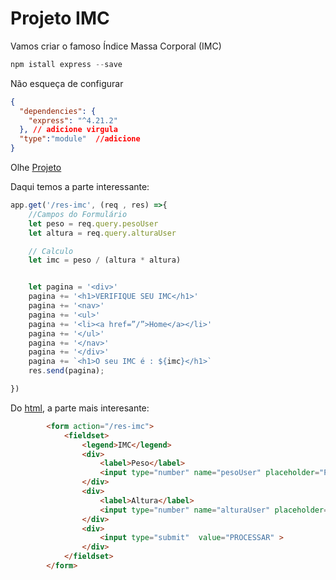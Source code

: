 # Projeto IMC

Vamos criar o famoso Índice Massa Corporal (IMC)


~~~ js
npm istall express --save
~~~

Não esqueça de configurar
~~~json
{
  "dependencies": {
    "express": "^4.21.2"
  }, // adicione virgula
  "type":"module"  //adicione
}
~~~

Olhe [Projeto](../projetoIMC/index.js)

Daqui temos a parte interessante:

~~~js
app.get('/res-imc', (req , res) =>{
    //Campos do Formulário
    let peso = req.query.pesoUser
    let altura = req.query.alturaUser

    // Calculo 
    let imc = peso / (altura * altura)


    let pagina = '<div>'
    pagina += '<h1>VERIFIQUE SEU IMC</h1>'
    pagina += '<nav>'
    pagina += '<ul>'
    pagina += '<li><a href=”/”>Home</a></li>'
    pagina += '</ul>'
    pagina += '</nav>'
    pagina += '</div>'
    pagina += `<h1>O seu IMC é : ${imc}</h1>`
    res.send(pagina);

})
~~~

Do [html](../projetoIMC/public/index.html), a parte mais interesante:

~~~html
        <form action="/res-imc">
            <fieldset>
                <legend>IMC</legend>
                <div>
                    <label>Peso</label>
                    <input type="number" name="pesoUser" placeholder="Peso">
                </div>
                <div>
                    <label>Altura</label>
                    <input type="number" name="alturaUser" placeholder="Altura">
                </div>
                <div>
                    <input type="submit"  value="PROCESSAR" > 
                </div>
            </fieldset> 
        </form>
~~~

